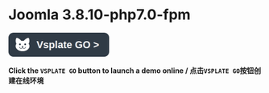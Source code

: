 # Joomla 3.8.10-php7.0-fpm

<a href="https://www.vsplate.com/?docker-compose=https://github.com/vsplate/dcenvs/joomla/3.8.10-php7.0-fpm"><img alt="VSPLATE GO" src="https://raw.githubusercontent.com/vsplate/images/master/vsgo_btn.png" width="200px"></a>

**Click the `VSPLATE GO` button to launch a demo online / 点击`VSPLATE GO`按钮创建在线环境**